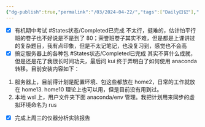 ```yaml
---
{"dg-publish":true,"permalink":"/03/2024-04-22/","tags":["Daily日记"],"noteIcon":"","created":"2025-01-31T00:35","updated":"2025-07-01T13:38"}
---
```


- [x] 有机期中考试 #States状态/Completed已完成 
不太行，挺难的，估计怕平行班的卷子也不好说是不是到了 80；荣誉班卷子其实不难，但是都是上课讲过的复杂题目，我有点印象，但是不太记笔记，也没复习到，感觉也不会高
- [x] 搞定服务器上的各种包 #States状态/Completed已完成 
其实不算什么成就，但是还是花了我很长时间功夫，最后问 kui 终于弄明白了如何使用 anaconda 转移。目前安装内容如下：
1. 服务器上，目前得计划是配置环境、包这些都放在 home2，日常的工作就放在 home13. home10 理论上也可以用，但是目前没有用到过。
2. 本地 wsl 上，用户文件夹下面 anaconda/env 管理。我把计划用来同步的虚拟环境命名为 rus
- [x] 完成上周三的仪器分析实验报告
